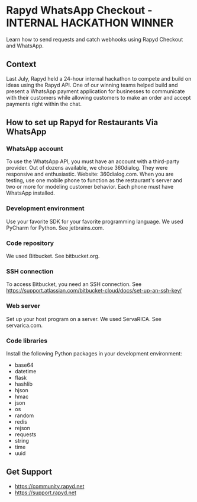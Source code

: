 # Rapyd WhatsApp Checkout - INTERNAL HACKATHON WINNER
Learn how to send requests and catch webhooks using Rapyd Checkout and WhatsApp.

## Context 
Last July, Rapyd held a 24-hour internal hackathon to compete and build on ideas using the Rapyd API. One of our winning teams helped build and present a WhatsApp payment application for businesses to communicate with their customers while allowing customers to make an order and accept payments right within the chat. 


## How to set up Rapyd for Restaurants Via WhatsApp 

### WhatsApp account 
To use the WhatsApp API, you must have an account with a third-party provider. Out of dozens available, we chose 360dialog. They were responsive and enthusiastic. Website: 360dialog.com. When you are testing, use one mobile phone to function as the restaurant's server and two or more for modeling customer behavior. Each phone must have WhatsApp installed. 

### Development environment 
Use your favorite SDK for your favorite programming language. We used PyCharm for Python. See jetbrains.com. 

### Code repository 
We used Bitbucket. See bitbucket.org. 

### SSH connection 
To access Bitbucket, you need an SSH connection. See 
https://support.atlassian.com/bitbucket-cloud/docs/set-up-an-ssh-key/ 

### Web server 
Set up your host program on a server. We used ServaRICA. See servarica.com. 

### Code libraries 

Install the following Python packages in your development environment: 
- base64 
- datetime 
- flask 
- hashlib 
- hjson 
- hmac 
- json 
- os 
- random 
- redis 
- rejson 
- requests 
- string 
- time 
- uuid

## Get Support 
- https://community.rapyd.net 
- https://support.rapyd.net 

